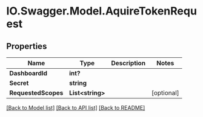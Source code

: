 # IO.Swagger.Model.AquireTokenRequest
## Properties

Name | Type | Description | Notes
------------ | ------------- | ------------- | -------------
**DashboardId** | **int?** |  | 
**Secret** | **string** |  | 
**RequestedScopes** | **List&lt;string&gt;** |  | [optional] 

[[Back to Model list]](../README.md#documentation-for-models) [[Back to API list]](../README.md#documentation-for-api-endpoints) [[Back to README]](../README.md)

